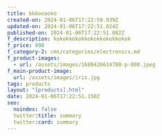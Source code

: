 ```yaml
---
title: kkkooooko
created-on: 2024-01-06T17:22:50.939Z
updated-on: 2024-01-06T17:22:51.024Z
published-on: 2024-01-06T17:22:51.082Z
f_description: kokokkokokkokokkokokkokok
f_price: 898
f_category-2: cms/categories/electronics.md
f_product-images:
  - url: /assets/images/1689426614788-p-800.jpeg
f_main-product-image:
  url: /assets/images/iris.jpg
tags: products
layout: "[products].html"
date: 2024-01-06T17:22:51.150Z
seo:
  noindex: false
  twitter:title: summary
  twitter:card: summary
---
```

